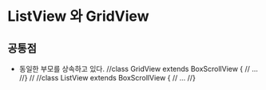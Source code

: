 # ListView 와 GridView

## 공통점
 - 동일한 부모를 상속하고 있다.
      //class GridView extends BoxScrollView {
      //   ...
      //}
//
      //class ListView extends BoxScrollView {
      //   ...
      //}

